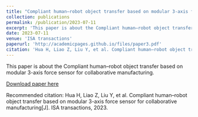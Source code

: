 ```yaml
---
title: "Compliant human–robot object transfer based on modular 3-axis force sensor for collaborative manufacturing"
collection: publications
permalink: /publication/2023-07-11
excerpt: 'This paper is about the Compliant human–robot object transfer based on modular 3-axis force sensor for collaborative manufacturing.'
date: 2023-07-11
venue: 'ISA transactions'
paperurl: 'http://academicpages.github.io/files/paper3.pdf'
citation: 'Hua H, Liao Z, Liu Y, et al. Compliant human–robot object transfer based on modular 3-axis force sensor for collaborative manufacturing[J]. ISA transactions, 2023.'
---
```

This paper is about the Compliant human–robot object transfer based on modular 3-axis force sensor for collaborative manufacturing.

[Download paper here](http://academicpages.github.io/files/paper3.pdf)

Recommended citation: Hua H, Liao Z, Liu Y, et al. Compliant human–robot object transfer based on modular 3-axis force sensor for collaborative manufacturing[J]. ISA transactions, 2023.
